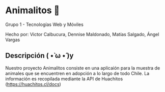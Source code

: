 # Animalitos 🐾 

Grupo 1 - Tecnologías Web y Móviles

Hecho por: Victor Calbucura, Dennise Maldonado, Matías Salgado, Ángel Vargas

## Descripción ( •̀ ω •́ )y

Nuestro proyecto Animalitos consiste en una aplicaión para la muestra de animales que se encuentren en adopción a lo largo de todo Chile. La información es recopilada mediante la API de Huachitos (https://huachitos.cl/docs)



